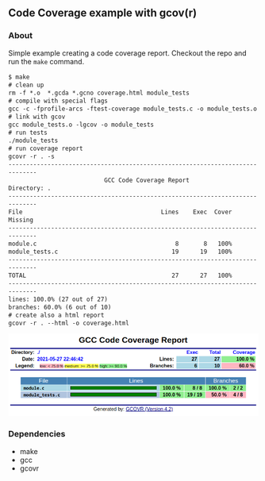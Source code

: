 ## Code Coverage example with gcov(r)

### About

Simple example creating a code coverage report.
Checkout the repo and run the `make` command.

```
$ make
# clean up
rm -f *.o  *.gcda *.gcno coverage.html module_tests
# compile with special flags
gcc -c -fprofile-arcs -ftest-coverage module_tests.c -o module_tests.o
# link with gcov
gcc module_tests.o -lgcov -o module_tests
# run tests
./module_tests
# run coverage report
gcovr -r . -s
------------------------------------------------------------------------------
                           GCC Code Coverage Report
Directory: .
------------------------------------------------------------------------------
File                                       Lines    Exec  Cover   Missing
------------------------------------------------------------------------------
module.c                                       8       8   100%
module_tests.c                                19      19   100%
------------------------------------------------------------------------------
TOTAL                                         27      27   100%
------------------------------------------------------------------------------
lines: 100.0% (27 out of 27)
branches: 60.0% (6 out of 10)
# create also a html report
gcovr -r . --html -o coverage.html
```

![Here should be a picture of the html report](https://github.com/mklntf/code_coverage_example/blob/main/data/screenshot.png?raw=true)

### Dependencies

- make
- gcc
- gcovr

